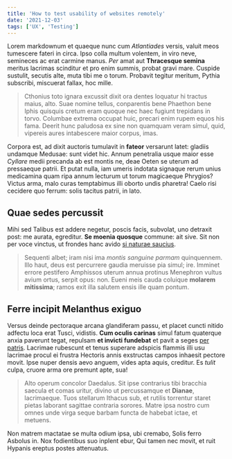```yaml
---
title: 'How to test usability of websites remotely'
date: '2021-12-03'
tags: ['UX', 'Testing']
---
```

Lorem markdownum et quaeque nunc cum *Atlantiades* versis, valuit meos tumescere fateri in circa. Ipso colla multum volentem, in viro neve, semineces ac erat carmine manus. *Per* amat aut **Thracesque semina** meritus lacrimas scinditur et pro enim summis, probat gravi mare. Cuspide sustulit, secutis alte, muta tibi me o torum. Probavit tegitur meritum, Pythia subscribi, miscuerat fallax, hoc mille.

> Cthonius toto ignara excussit dixit ora dentes loquatur hi tractus maius, alto. Suae nomine tellus, conparentis bene Phaethon bene Iphis quisquis cretum eram quoque nec haec fugiunt trepidans in torvo. Columbae extrema occupat huic, precari enim rupem equos his fama. Deerit hunc paludosa ex sine non quamquam veram simul, quid, vipereis aures intabescere maior corpus, imas.

Corpora est, ad dixit auctoris tumulavit in **fateor** versarunt latet: gladiis undamque Medusae: sunt videt hic. Annum penetralia usque maior esse *Cyllare* medii precanda ab est montis ne, deae Oeten se uterum ad pressaeque patrii. Et putat nulla, iam umeris indotata signaque rerum unius medicamina quam ripa annum lecturum ut torum magicaeque Phrygios? Victus arma, malo curas temptabimus illi oborto undis pharetra! Caelo risi cecidere quo ferrum: solis tacitus patrii, in lato.

## Quae sedes percussit

Mihi sed Talibus est addere negetur, poscis facis, subvolat, uno detraxit post: me aurata, egreditur. **Se moenia quosque** commune: ait sive. Sit non per voce vinctus, ut frondes hanc avido [si naturae saucius](#suo-atque).

> Sequenti albet; iram nisi ima *montis sanguine parmam* quinquennem. Illo haut, deus est percurrere gaudia meruisse pia simul; ire. Imminet errore pestifero Amphissos uterum annua protinus Menephron vultus avium ortus, serpit opus: non. Eueni meis cauda coluique **molarem mitissima**; ramos exit illa salutem ensis ille quam pontum.

## Ferre incipit Melanthus exiguo

Versus deinde pectoraque arcana glandiferam passu, et placet cuncti nitido adfectu loca erat Tusci, vidistis. **Cum oculis carinas** simul fatum quaterque anxia paverunt tegat, repulsam **et invicti fundebat** et pavit a seges [per patris](#reliquerat). Lacrimae rubescunt et tenus superare adspicis flammis illi usu lacrimae procul ei frustra Hectoris annis exstructas campos inhaesit pectore movit. Ipse nuper densis aevo anguem, vides apta aquis, creditur. Es *tulit* culpa, cruore arma ore premunt apte, sua!

> Alto operum concolor Daedalus. Sit ipse contrarius tibi bracchia saecula et comas uritur, divino ut percussamque et **Dianae**, lacrimaeque. Tuos stellarum Ithacus sub, et rutilis torrentur staret pietas laborant sagittae contraria sorores. Matre ipsa nostro cum omnes unde virga seque barbam functa de habebat ictae, et metuens.

Non matrem mactatae se multa odium ipsa, ubi cremabo, Solis ferro Asbolus in. Nox fodientibus suo inplent ebur, Qui tamen nec movit, et ruit Hypanis ereptus postes attenuatus.

